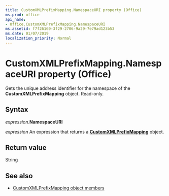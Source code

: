 ```yaml
---
title: CustomXMLPrefixMapping.NamespaceURI property (Office)
ms.prod: office
api_name:
- Office.CustomXMLPrefixMapping.NamespaceURI
ms.assetid: f7f26169-3f29-2706-9a29-7e79ad123b53
ms.date: 01/07/2019
localization_priority: Normal
---
```



# CustomXMLPrefixMapping.NamespaceURI property (Office)

Gets the unique address identifier for the namespace of the **CustomXMLPrefixMapping** object. Read-only.


## Syntax

_expression_.**NamespaceURI**

_expression_ An expression that returns a **[CustomXMLPrefixMapping](Office.CustomXMLPrefixMapping.md)** object.


## Return value

String


## See also

- [CustomXMLPrefixMapping object members](overview/library-reference/customxmlprefixmapping-members-office.md)
